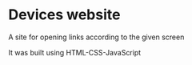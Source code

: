 # Devices website



A site for opening links according to the given screen


It was built using HTML-CSS-JavaScript

